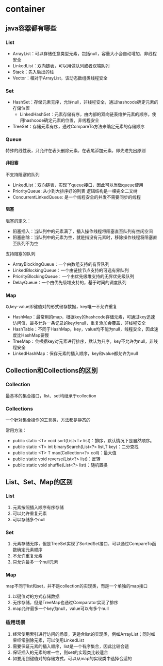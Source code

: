 # container

## java容器都有哪些

### List
+ ArrayList：可以存储任意类型元素，包括null，容量大小会自动增加，非线程安全
+ LinkedList：双向链表，可以用做队列或者双端队列
+ Stack：先入后出的栈
+ Vector：相对于ArrayList，该动态数组类线程安全

### Set
+ HashSet：存储元素无序，允许null，非线程安全，通过hashcode确定元素的存储位置
   + LinkedHashSet：元素存储有序，由内部的双向链表维护元素的顺序，使用hashcode确定元素的位置，非线程安全
+ TreeSet：存储元素有序，通过CompareTo方法来确定元素的存储顺序
### Queue
特殊的线性表，只允许在表头删除元素，在表尾添加元素，即先进先出原则
#### 非阻塞
不支持阻塞的队列
+ LinkedList：双向链表，实现了queue接口，因此可以当做queue使用
+ PriorityQueue: 从小到大排序好的列表 逻辑结构是一棵完全二叉树
+ ConcurrentLinkedQueue: 是一个线程安全的并发不需要同步的线程
#### 阻塞
阻塞的定义：
+ 阻塞插入：当队列中的元素满了，插入操作线程将阻塞直至队列有空闲空间
+ 阻塞删除：当队列中的元素为空，就是指没有元素时，移除操作线程将阻塞直至队列不为空

支持阻塞的队列
+ ArrayBlockingQueue：一个由数组支持的有界队列
+ LinkedBlockingQueue：一个由链接节点支持的可选有界队列
+ PriorityBlockingQueue：一个由优先级堆支持的无界优先级队列
+ DelayQueue：一个由优先级堆支持的，基于时间的调度队列

### Map
以key-value即键值对的形式储存数据，key唯一不允许重复
+ HashMap：最常用的map，根据key的hashcode存储元素，可通过key迅速访问值，最多允许一条记录的key为null，重复添加会覆盖，非线程安全
+ HashTable：不同于HashMap，key，value均不能为null，线程安全，因此速度比HashMap要慢
+ TreeMap：会根据key对元素进行排序，默认为升序，key不允许为null，非线程安全
+ LinkedHashMap：保存元素的插入顺序，key和value都允许为null

## Collection和Collections的区别

### Collection
最基本的集合接口，list、set均继承于collection

### Collections
一个针对集合操作的工具类，方法都是静态的

常用方法：
+ public static \<T> void sort(List\<T> list)：排序，默认情况下是自然顺序。
+ public static \<T> int binarySearch(List\<?> list,T key)：二分查找
+ public static \<T> T max(Collection\<?> coll)：最大值
+ public static void reverse(List\<?> list)：反转
+ public static void shuffle(List\<?> list)：随机置换

## List、Set、Map的区别

### List
1. 元素按照插入顺序有序存储
2. 可以允许重复元素
3. 可以存储多个null

### Set
1. 元素存储无序，但是TreeSet实现了SortedSet接口，可以通过CompareTo函数确定元素顺序
2. 不允许重复元素
3. 只允许最多一个null元素

### Map
map不同于list和set，并不是collection的实现类，而是一个单独的map接口

1. 以键值对的方式存储数据
2. 无序存储，但是TreeMap也通过Comparator实现了排序
3. map允许最多一个key为null，value可以有多个null

### 适用场景
1. 经常使用索引进行访问的场景，更适合list的实现类，例如ArrayList；同时如果经常删除元素，可以使用LinkedList
2. 需要保证元素的插入顺序，list是一个有序集合，因此比较合适
3. 保证插入的元素的唯一性，则set的实现类比较适合
4. 如要用到键值对的存储方式，可以从map的实现类中选择合适的

